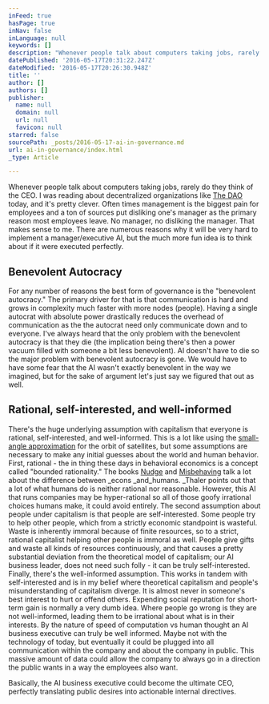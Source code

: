 ```yaml
---
inFeed: true
hasPage: true
inNav: false
inLanguage: null
keywords: []
description: "Whenever people talk about computers taking jobs, rarely do they think of the CEO. I was reading about decentralized organizations like The DAO today, and it's pretty clever. Often times management is the biggest pain for employees and a ton of sources put disliking one's manager as the primary reason most employees leave. No manager, no disliking the manager. That makes sense to me. There are numerous reasons why it will be very hard to implement a manager/executive AI, but the much more fun idea is to think about if it were executed perfectly. "
datePublished: '2016-05-17T20:31:22.247Z'
dateModified: '2016-05-17T20:26:30.948Z'
title: ''
author: []
authors: []
publisher:
  name: null
  domain: null
  url: null
  favicon: null
starred: false
sourcePath: _posts/2016-05-17-ai-in-governance.md
url: ai-in-governance/index.html
_type: Article

---
```

Whenever people talk about computers taking jobs, rarely do they think of the CEO. I was reading about decentralized organizations like [The DAO][0] today, and it's pretty clever. Often times management is the biggest pain for employees and a ton of sources put disliking one's manager as the primary reason most employees leave. No manager, no disliking the manager. That makes sense to me. There are numerous reasons why it will be very hard to implement a manager/executive AI, but the much more fun idea is to think about if it were executed perfectly. 

## Benevolent Autocracy

For any number of reasons the best form of governance is the "benevolent autocracy." The primary driver for that is that communication is hard and grows in complexity much faster with more nodes (people). Having a single autocrat with absolute power drastically reduces the overhead of communication as the the autocrat need only communicate down and to everyone. I've always heard that the only problem with the benevolent autocracy is that they die (the implication being there's then a power vacuum filled with someone a bit less benevolent). AI doesn't have to die so the major problem with benevolent autocracy is gone. We would have to have some fear that the AI wasn't exactly benevolent in the way we imagined, but for the sake of argument let's just say we figured that out as well.

## Rational, self-interested, and well-informed

There's the huge underlying assumption with capitalism that everyone is rational, self-interested, and well-informed. This is a lot like using the [small-angle approximation][1] for the orbit of satellites, but some assumptions are necessary to make any initial guesses about the world and human behavior. First, rational - the in thing these days in behavioral economics is a concept called "bounded rationality." The books [Nudge][2] and [Misbehaving][3] talk a lot about the difference between _econs _and_humans. _Thaler points out that a lot of what humans do is neither rational nor reasonable. However, this AI that runs companies may be hyper-rational so all of those goofy irrational choices humans make, it could avoid entirely. The second assumption about people under capitalism is that people are self-interested. Some people try to help other people, which from a strictly economic standpoint is wasteful. Waste is inherently immoral because of finite resources, so to a strict, rational capitalist helping other people is immoral as well. People give gifts and waste all kinds of resources continuously, and that causes a pretty substantial deviation from the theoretical model of capitalism; our AI business leader, does not need such folly - it can be truly self-interested. Finally, there's the well-informed assumption. This works in tandem with self-interested and is in my belief where theoretical capitalism and people's misunderstanding of capitalism diverge. It is almost never in someone's best interest to hurt or offend others. Expending social reputation for short-term gain is normally a very dumb idea. Where people go wrong is they are not well-informed, leading them to be irrational about what is in their interests. By the nature of speed of computation vs human thought an AI business executive can truly be well informed. Maybe not with the technology of today, but eventually it could be plugged into all communication within the company and about the company in public. This massive amount of data could allow the company to always go in a direction the public wants in a way the employees also want. 

Basically, the AI business executive could become the ultimate CEO, perfectly translating public desires into actionable internal directives.

[0]: https://daohub.org/
[1]: https://en.wikipedia.org/wiki/Small-angle_approximation
[2]: http://www.amazon.com/Nudge-Improving-Decisions-Health-Happiness/dp/014311526X
[3]: http://www.amazon.com/Misbehaving-Behavioral-Economics-Richard-Thaler/dp/0393080943/ref=sr_1_1?s=books&ie=UTF8&qid=1463515853&sr=1-1&keywords=misbehaving